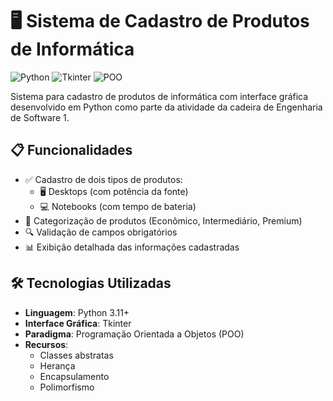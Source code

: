 # 🖥️ Sistema de Cadastro de Produtos de Informática

![Python](https://img.shields.io/badge/Python-3.8%2B-blue)
![Tkinter](https://img.shields.io/badge/GUI-Tkinter-green)
![POO](https://img.shields.io/badge/Paradigma-POO-orange)

Sistema para cadastro de produtos de informática com interface gráfica desenvolvido em Python como parte da atividade da cadeira de Engenharia de Software 1.

## 📋 Funcionalidades

- ✅ Cadastro de dois tipos de produtos:
  - 🖥️ Desktops (com potência da fonte)
  - 💻 Notebooks (com tempo de bateria)
- 📂 Categorização de produtos (Econômico, Intermediário, Premium)
- 🔍 Validação de campos obrigatórios
- 📊 Exibição detalhada das informações cadastradas

## 🛠️ Tecnologias Utilizadas

- **Linguagem**: Python 3.11+
- **Interface Gráfica**: Tkinter
- **Paradigma**: Programação Orientada a Objetos (POO)
- **Recursos**:
  - Classes abstratas
  - Herança
  - Encapsulamento
  - Polimorfismo
